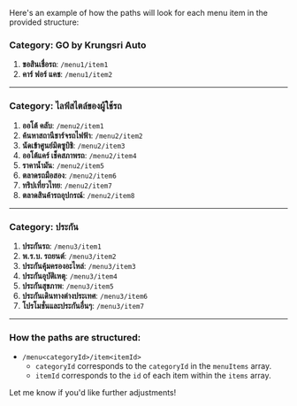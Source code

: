 Here's an example of how the paths will look for each menu item in the provided structure:

### Category: **GO by Krungsri Auto**
1. **ขอสินเชื่อรถ**: `/menu1/item1`
2. **คาร์ ฟอร์ แคช**: `/menu1/item2`

---

### Category: **ไลฟ์สไตล์ของผู้ใช้รถ**
1. **ออโต้ คลับ**: `/menu2/item1`
2. **ค้นหาสถานีชาร์จรถไฟฟ้า**: `/menu2/item2`
3. **นัดเข้าศูนย์มิตซูบิชิ**: `/menu2/item3`
4. **ออโต้แคร์ เช็คสภาพรถ**: `/menu2/item4`
5. **ราคาน้ำมัน**: `/menu2/item5`
6. **ตลาดรถมือสอง**: `/menu2/item6`
7. **ทริปเที่ยวไทย**: `/menu2/item7`
8. **ตลาดสินค้ารถอุปกรณ์**: `/menu2/item8`

---

### Category: **ประกัน**
1. **ประกันรถ**: `/menu3/item1`
2. **พ.ร.บ. รถยนต์**: `/menu3/item2`
3. **ประกันคุ้มครองอะไหล่**: `/menu3/item3`
4. **ประกันอุบัติเหตุ**: `/menu3/item4`
5. **ประกันสุขภาพ**: `/menu3/item5`
6. **ประกันเดินทางต่างประเทศ**: `/menu3/item6`
7. **โปรโมชั่นและประกันอื่นๆ**: `/menu3/item7`

---

### How the paths are structured:
- `/menu<categoryId>/item<itemId>`
  - `categoryId` corresponds to the `categoryId` in the `menuItems` array.
  - `itemId` corresponds to the `id` of each item within the `items` array.

Let me know if you'd like further adjustments!